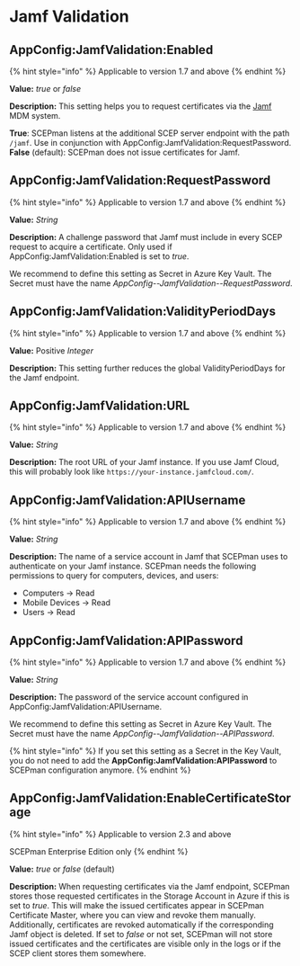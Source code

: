 # Jamf Validation

## AppConfig:JamfValidation:Enabled

{% hint style="info" %}
Applicable to version 1.7 and above
{% endhint %}

**Value:** _true_ or _false_

**Description:** This setting helps you to request certificates via the [Jamf](https://github.com/scepman/scepman-docs/tree/6358a93fe3c35dd51ae9501a385049ad1c8feb0b/docs/certificate-deployment/jamf/general.md) MDM system.

**True**: SCEPman listens at the additional SCEP server endpoint with the path `/jamf`. Use in conjunction with AppConfig:JamfValidation:RequestPassword. **False** (default): SCEPman does not issue certificates for Jamf.

## AppConfig:JamfValidation:RequestPassword

{% hint style="info" %}
Applicable to version 1.7 and above
{% endhint %}

**Value:** _String_

**Description:** A challenge password that Jamf must include in every SCEP request to acquire a certificate. Only used if AppConfig:JamfValidation:Enabled is set to _true_.

We recommend to define this setting as Secret in Azure Key Vault. The Secret must have the name _AppConfig--JamfValidation--RequestPassword_.

## AppConfig:JamfValidation:ValidityPeriodDays

{% hint style="info" %}
Applicable to version 1.7 and above
{% endhint %}

**Value:** Positive _Integer_

**Description:** This setting further reduces the global ValidityPeriodDays for the Jamf endpoint.

## AppConfig:JamfValidation:URL

{% hint style="info" %}
Applicable to version 1.7 and above
{% endhint %}

**Value:** _String_

**Description:** The root URL of your Jamf instance. If you use Jamf Cloud, this will probably look like `https://your-instance.jamfcloud.com/`.

## AppConfig:JamfValidation:APIUsername

{% hint style="info" %}
Applicable to version 1.7 and above
{% endhint %}

**Value:** _String_

**Description:** The name of a service account in Jamf that SCEPman uses to authenticate on your Jamf instance. SCEPman needs the following permissions to query for computers, devices, and users:

* Computers -> Read
* Mobile Devices -> Read
* Users -> Read

## AppConfig:JamfValidation:APIPassword

{% hint style="info" %}
Applicable to version 1.7 and above
{% endhint %}

**Value:** _String_

**Description:** The password of the service account configured in AppConfig:JamfValidation:APIUsername.

We recommend to define this setting as Secret in Azure Key Vault. The Secret must have the name _AppConfig--JamfValidation--APIPassword_.

{% hint style="info" %}
If you set this setting as a Secret in the Key Vault, you do not need to add the **AppConfig:JamfValidation:APIPassword** to SCEPman configuration anymore.
{% endhint %}

## AppConfig:JamfValidation:EnableCertificateStorage

{% hint style="info" %}
Applicable to version 2.3 and above

SCEPman Enterprise Edition only
{% endhint %}

**Value:** _true_ or _false_ (default)

**Description:** When requesting certificates via the Jamf endpoint, SCEPman stores those requested certificates in the Storage Account in Azure if this is set to _true_. This will make the issued certificates appear in SCEPman Certificate Master, where you can view and revoke them manually. Additionally, certificates are revoked automatically if the corresponding Jamf object is deleted. If set to _false_ or not set, SCEPman will not store issued certificates and the certificates are visible only in the logs or if the SCEP client stores them somewhere.